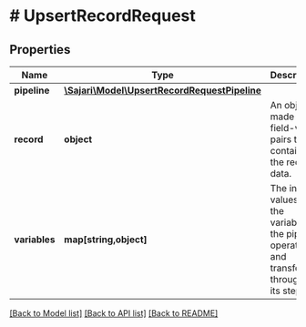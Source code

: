 # # UpsertRecordRequest

## Properties

| Name          | Type                                                                            | Description                                                                                        | Notes      |
| ------------- | ------------------------------------------------------------------------------- | -------------------------------------------------------------------------------------------------- | ---------- |
| **pipeline**  | [**\Sajari\Model\UpsertRecordRequestPipeline**](UpsertRecordRequestPipeline.md) |                                                                                                    | [optional] |
| **record**    | **object**                                                                      | An object made up of field-value pairs that contains the record data.                              |
| **variables** | **map[string,object]**                                                          | The initial values for the variables the pipeline operates on and transforms throughout its steps. | [optional] |

[[Back to Model list]](../../README.md#models) [[Back to API list]](../../README.md#endpoints) [[Back to README]](../../README.md)
